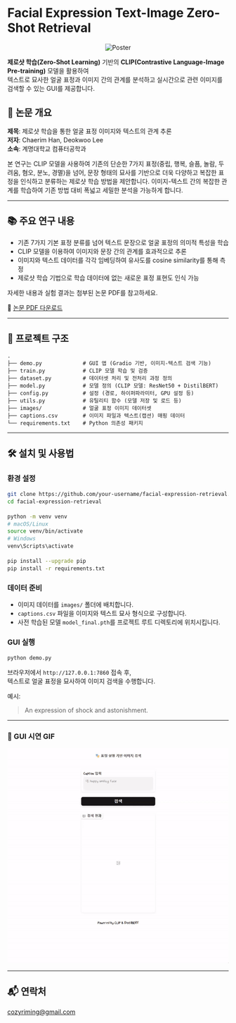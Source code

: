 # Facial Expression Text-Image Zero-Shot Retrieval 

<p align="center">
  <img
    src="https://raw.githubusercontent.com/cozyrim/emotion-retriever/main/assets/추계학술발표대회%20포스터.png"
    alt="Poster"
    width="400"
  />
</p>


 **제로샷 학습(Zero-Shot Learning)** 기반의 **CLIP(Contrastive Language-Image Pre-training)** 모델을 활용하여 <br/>
텍스트로 묘사한 얼굴 표정과 이미지 간의 관계를 분석하고 실시간으로 관련 이미지를 검색할 수 있는 GUI를 제공합니다.

## 📄 논문 개요

**제목**: 제로샷 학습을 통한 얼굴 표정 이미지와 텍스트의 관계 추론   
**저자**: Chaerim Han, Deokwoo Lee  
**소속**: 계명대학교 컴퓨터공학과  

본 연구는 CLIP 모델을 사용하여 기존의 단순한 7가지 표정(중립, 행복, 슬픔, 놀람, 두려움, 혐오, 분노, 경멸)을 넘어, 문장 형태의 묘사를 기반으로 더욱 다양하고 복잡한 표정을 인식하고 분류하는 제로샷 학습 방법을 제안합니다. 이미지-텍스트 간의 복잡한 관계를 학습하여 기존 방법 대비 폭넓고 세밀한 분석을 가능하게 합니다.

---

## 📚 주요 연구 내용

- 기존 7가지 기본 표정 분류를 넘어 텍스트 문장으로 얼굴 표정의 의미적 특성을 학습  
- CLIP 모델을 이용하여 이미지와 문장 간의 관계를 효과적으로 추론  
- 이미지와 텍스트 데이터를 각각 임베딩하여 유사도를 cosine similarity를 통해 측정  
- 제로샷 학습 기법으로 학습 데이터에 없는 새로운 표정 표현도 인식 가능

자세한 내용과 실험 결과는 첨부된 논문 PDF를 참고하세요.

📕 [논문 PDF 다운로드](https://github.com/cozyrim/emotion-retriever/blob/main/assets/%5B%EB%A9%80%ED%8B%B0%ED%95%99%ED%9A%8C%ED%95%99%EC%88%A0%EB%B0%9C%ED%91%9C%EB%8C%80%ED%9A%8C%5D%EC%A0%9C%EB%A1%9C%EC%83%B7%ED%95%99%EC%8A%B5%EC%9D%84%20%ED%86%B5%ED%95%9C%20%EC%96%BC%EA%B5%B4%20%ED%91%9C%EC%A0%95%20%EC%9D%B4%EB%AF%B8%EC%A7%80%EC%99%80%20%ED%85%8D%EC%8A%A4%ED%8A%B8%EC%9D%98%20%EA%B4%80%EA%B3%84.pdf)

---


## 🚀 프로젝트 구조

```
.
├── demo.py             # GUI 앱 (Gradio 기반, 이미지-텍스트 검색 기능)
├── train.py            # CLIP 모델 학습 및 검증
├── dataset.py          # 데이터셋 처리 및 전처리 과정 정의
├── model.py            # 모델 정의 (CLIP 모델: ResNet50 + DistilBERT)
├── config.py           # 설정 (경로, 하이퍼파라미터, GPU 설정 등)
├── utils.py            # 유틸리티 함수 (모델 저장 및 로드 등)
├── images/             # 얼굴 표정 이미지 데이터셋
├── captions.csv        # 이미지 파일과 텍스트(캡션) 매핑 데이터
└── requirements.txt    # Python 의존성 패키지
```

---

## 🛠 설치 및 사용법

### 환경 설정

```bash
git clone https://github.com/your-username/facial-expression-retrieval.git
cd facial-expression-retrieval

python -m venv venv
# macOS/Linux
source venv/bin/activate
# Windows
venv\Scripts\activate

pip install --upgrade pip
pip install -r requirements.txt
```

### 데이터 준비

- 이미지 데이터를 `images/` 폴더에 배치합니다.
- `captions.csv` 파일을 이미지와 텍스트 묘사 형식으로 구성합니다.
- 사전 학습된 모델 `model_final.pth`를 프로젝트 루트 디렉토리에 위치시킵니다.

### GUI 실행

```bash
python demo.py
```

브라우저에서 `http://127.0.0.1:7860` 접속 후,  
텍스트로 얼굴 표정을 묘사하여 이미지 검색을 수행합니다.

예시:
> An expression of shock and astonishment.

---

### 📸 GUI 시연 GIF

![Demo](https://github.com/cozyrim/emotion-retriever/blob/main/assets/demogui.gif)

---

## 📬 연락처

cozyriming@gmail.com   

